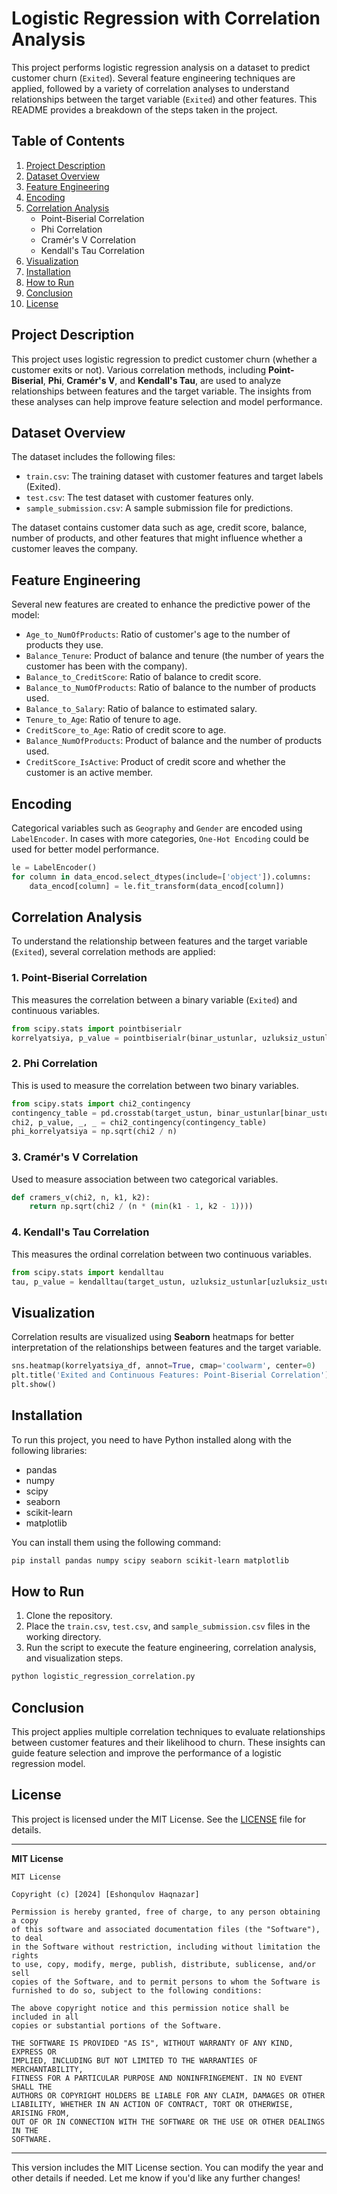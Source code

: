 # Logistic Regression with Correlation Analysis

This project performs logistic regression analysis on a dataset to predict customer churn (`Exited`). Several feature engineering techniques are applied, followed by a variety of correlation analyses to understand relationships between the target variable (`Exited`) and other features. This README provides a breakdown of the steps taken in the project.

## Table of Contents
1. [Project Description](#project-description)
2. [Dataset Overview](#dataset-overview)
3. [Feature Engineering](#feature-engineering)
4. [Encoding](#encoding)
5. [Correlation Analysis](#correlation-analysis)
   - Point-Biserial Correlation
   - Phi Correlation
   - Cramér's V Correlation
   - Kendall's Tau Correlation
6. [Visualization](#visualization)
7. [Installation](#installation)
8. [How to Run](#how-to-run)
9. [Conclusion](#conclusion)
10. [License](#license)

## Project Description

This project uses logistic regression to predict customer churn (whether a customer exits or not). Various correlation methods, including **Point-Biserial**, **Phi**, **Cramér's V**, and **Kendall's Tau**, are used to analyze relationships between features and the target variable. The insights from these analyses can help improve feature selection and model performance.

## Dataset Overview

The dataset includes the following files:

- `train.csv`: The training dataset with customer features and target labels (Exited).
- `test.csv`: The test dataset with customer features only.
- `sample_submission.csv`: A sample submission file for predictions.

The dataset contains customer data such as age, credit score, balance, number of products, and other features that might influence whether a customer leaves the company.

## Feature Engineering

Several new features are created to enhance the predictive power of the model:

- `Age_to_NumOfProducts`: Ratio of customer's age to the number of products they use.
- `Balance_Tenure`: Product of balance and tenure (the number of years the customer has been with the company).
- `Balance_to_CreditScore`: Ratio of balance to credit score.
- `Balance_to_NumOfProducts`: Ratio of balance to the number of products used.
- `Balance_to_Salary`: Ratio of balance to estimated salary.
- `Tenure_to_Age`: Ratio of tenure to age.
- `CreditScore_to_Age`: Ratio of credit score to age.
- `Balance_NumOfProducts`: Product of balance and the number of products used.
- `CreditScore_IsActive`: Product of credit score and whether the customer is an active member.

## Encoding

Categorical variables such as `Geography` and `Gender` are encoded using `LabelEncoder`. In cases with more categories, `One-Hot Encoding` could be used for better model performance.

```python
le = LabelEncoder()
for column in data_encod.select_dtypes(include=['object']).columns:
    data_encod[column] = le.fit_transform(data_encod[column])
```

## Correlation Analysis

To understand the relationship between features and the target variable (`Exited`), several correlation methods are applied:

### 1. **Point-Biserial Correlation**
This measures the correlation between a binary variable (`Exited`) and continuous variables.

```python
from scipy.stats import pointbiserialr
korrelyatsiya, p_value = pointbiserialr(binar_ustunlar, uzluksiz_ustunlar[uzluksiz_ustun])
```

### 2. **Phi Correlation**
This is used to measure the correlation between two binary variables.

```python
from scipy.stats import chi2_contingency
contingency_table = pd.crosstab(target_ustun, binar_ustunlar[binar_ustun])
chi2, p_value, _, _ = chi2_contingency(contingency_table)
phi_korrelyatsiya = np.sqrt(chi2 / n)
```

### 3. **Cramér's V Correlation**
Used to measure association between two categorical variables.

```python
def cramers_v(chi2, n, k1, k2):
    return np.sqrt(chi2 / (n * (min(k1 - 1, k2 - 1))))
```

### 4. **Kendall's Tau Correlation**
This measures the ordinal correlation between two continuous variables.

```python
from scipy.stats import kendalltau
tau, p_value = kendalltau(target_ustun, uzluksiz_ustunlar[uzluksiz_ustun])
```

## Visualization

Correlation results are visualized using **Seaborn** heatmaps for better interpretation of the relationships between features and the target variable.

```python
sns.heatmap(korrelyatsiya_df, annot=True, cmap='coolwarm', center=0)
plt.title('Exited and Continuous Features: Point-Biserial Correlation')
plt.show()
```

## Installation

To run this project, you need to have Python installed along with the following libraries:

- pandas
- numpy
- scipy
- seaborn
- scikit-learn
- matplotlib

You can install them using the following command:

```bash
pip install pandas numpy scipy seaborn scikit-learn matplotlib
```

## How to Run

1. Clone the repository.
2. Place the `train.csv`, `test.csv`, and `sample_submission.csv` files in the working directory.
3. Run the script to execute the feature engineering, correlation analysis, and visualization steps.

```bash
python logistic_regression_correlation.py
```

## Conclusion

This project applies multiple correlation techniques to evaluate relationships between customer features and their likelihood to churn. These insights can guide feature selection and improve the performance of a logistic regression model.

## License

This project is licensed under the MIT License. See the [LICENSE](LICENSE) file for details.

---

**MIT License**

```
MIT License

Copyright (c) [2024] [Eshonqulov Haqnazar]

Permission is hereby granted, free of charge, to any person obtaining a copy
of this software and associated documentation files (the "Software"), to deal
in the Software without restriction, including without limitation the rights
to use, copy, modify, merge, publish, distribute, sublicense, and/or sell
copies of the Software, and to permit persons to whom the Software is
furnished to do so, subject to the following conditions:

The above copyright notice and this permission notice shall be included in all
copies or substantial portions of the Software.

THE SOFTWARE IS PROVIDED "AS IS", WITHOUT WARRANTY OF ANY KIND, EXPRESS OR
IMPLIED, INCLUDING BUT NOT LIMITED TO THE WARRANTIES OF MERCHANTABILITY,
FITNESS FOR A PARTICULAR PURPOSE AND NONINFRINGEMENT. IN NO EVENT SHALL THE
AUTHORS OR COPYRIGHT HOLDERS BE LIABLE FOR ANY CLAIM, DAMAGES OR OTHER
LIABILITY, WHETHER IN AN ACTION OF CONTRACT, TORT OR OTHERWISE, ARISING FROM,
OUT OF OR IN CONNECTION WITH THE SOFTWARE OR THE USE OR OTHER DEALINGS IN THE
SOFTWARE.
```

---

This version includes the MIT License section. You can modify the year and other details if needed. Let me know if you'd like any further changes!
